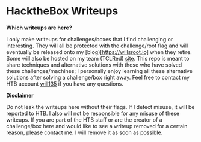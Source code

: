 # HacktheBox Writeups

**Which writeups are here?**

I only make writeups for challenges/boxes that I find challenging or interesting.  They will all be protected with the challenge/root flag and will eventually be released onto my [blog)[https://willsroot.io] when they retire.  Some will also be hosted on my team (TCLRed) [site](https://thecybergeek.co.uk/).  This repo is meant to share techniques and alternative solutions with those who have solved these challenges/machines; I personally enjoy learning all these alternative solutions after solving a challenge/box right away. Feel free to contact my HTB account [will135](https://www.hackthebox.eu/profile/89875) if you have any questions.

**Disclaimer**

Do not leak the writeups here without their flags. If I detect misuse, it will be reported to HTB.  I also will not be responsible for any misuse of these writeups.  If you are part of the HTB staff or are the creator of a challenge/box here and would like to see a writeup removed for a certain reason, please contact me.  I will remove it as soon as possible.
